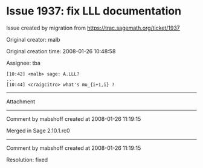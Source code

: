 # Issue 1937: fix LLL documentation

Issue created by migration from https://trac.sagemath.org/ticket/1937

Original creator: malb

Original creation time: 2008-01-26 10:48:58

Assignee: tba


```
[10:42] <malb> sage: A.LLL?
...
[10:44] <craigcitro> what's mu_{i+1,i} ?
```



---

Attachment


---

Comment by mabshoff created at 2008-01-26 11:19:15

Merged in Sage 2.10.1.rc0


---

Comment by mabshoff created at 2008-01-26 11:19:15

Resolution: fixed
